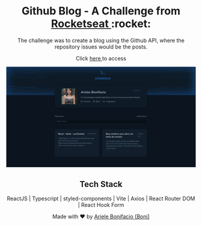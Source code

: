 <div align="center">
  <h1>Github Blog - A Challenge from <a href="https://lp.rocketseat.com.br/ignite" target="_blank"> Rocketseat </a> :rocket: </h1>

The challenge was to create a blog using the Github API, where the repository issues would be the posts.

  
Click <a href="https://bonieasy.github.io/github_blog/" target="_blank"> here </a> to access

<img src="./github-blog.png" width="680px" >

## Tech Stack

ReactJS | Typescript | styled-components | Vite | Axios | React Router DOM | React Hook Form 

Made with :heart: by <a href="https://www.linkedin.com/in/ariele-bonifacio/" target="_blank">Ariele Bonifacio (Boni) </a>

</div>

